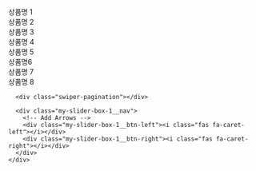 <!-- |이 코드는 Swiper 라이브러리를 사용하여 이미지 갤러리를 만드는 코드입니다.
|
|좋은 점:
|- Swiper 라이브러리를 사용하여 이미지 갤러리를 쉽게 구현할 수 있습니다.
|- 폰트어썸 라이브러리를 사용하여 화살표 아이콘을 쉽게 추가할 수 있습니다.
|- 이미지와 상품명이 함께 표시되어 사용자가 상품을 쉽게 확인할 수 있습니다.
|
|나쁜 점:
|- 이미지와 상품명의 크기가 일정하지 않아 레이아웃이 조금 어색합니다.
|- 이미지와 상품명이 모두 슬라이드되어 보기에 불편할 수 있습니다.
|- 이미지와 상품명이 모두 슬라이드되어 보기에 불편할 수 있습니다.
| -->
<!-- 폰트어썸 불러오기 -->
<link rel="stylesheet" href="https://cdnjs.cloudflare.com/ajax/libs/font-awesome/5.15.2/css/all.min.css">

<link rel="stylesheet" href="https://cdnjs.cloudflare.com/ajax/libs/Swiper/6.8.4/swiper-bundle.min.css" />
<script src="https://cdnjs.cloudflare.com/ajax/libs/Swiper/6.8.4/swiper-bundle.min.js"></script>




<div class="section-1 con-min-width">
  <div class="con">
    <div class="my-slider-box-1">
      <div class="swiper-container">
        <div class="swiper-wrapper">
          <div class="swiper-slide">
            <div class="my-slider-box-1__prod-name">상품명 1</div>
            <img src="/assets/gallery/1.jpg" alt="">
          </div>
          <div class="swiper-slide">
            <div class="my-slider-box-1__prod-name">상품명 2</div>
            <img src="/assets/gallery/2.jpg" alt="">
          </div>
          <div class="swiper-slide">
            <div class="my-slider-box-1__prod-name">상품명 3</div>
            <img src="/assets/gallery/3.jpg" alt="">
          </div>
          <div class="swiper-slide">
            <div class="my-slider-box-1__prod-name">상품명 4</div>
            <img src="/assets/gallery/4.jpg" alt="">
          </div>
          <div class="swiper-slide">
            <div class="my-slider-box-1__prod-name">상품명 5</div>
            <img src="/assets/gallery/5.jpg" alt="">
          </div>
          <div class="swiper-slide">
            <div class="my-slider-box-1__prod-name">상품명6</div>
            <img src="/assets/gallery/6.jpg" alt="">
          </div>
          <div class="swiper-slide">
            <div class="my-slider-box-1__prod-name">상품명 7</div>
            <img src="/assets/gallery/7.jpg" alt="">
          </div>
          <div class="swiper-slide">
            <div class="my-slider-box-1__prod-name">상품명 8</div>
            <img src="/assets/gallery/8.jpg" alt="">
          </div>
        </div>
      </div>
      
      <div class="swiper-pagination"></div>

      <div class="my-slider-box-1__nav">
        <!-- Add Arrows -->
        <div class="my-slider-box-1__btn-left"><i class="fas fa-caret-left"></i></div>
        <div class="my-slider-box-1__btn-right"><i class="fas fa-caret-right"></i></div>
      </div>
    </div>
  </div>
</div>
<link rel="stylesheet" href="assets/css/slide gallery.css" />
<script src="assets/js/slide gallery.js"></script>
